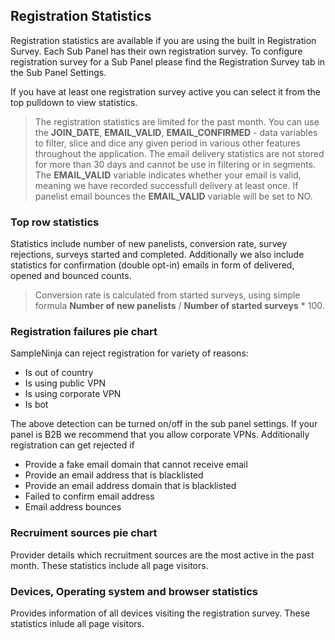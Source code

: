 ## Registration Statistics

Registration statistics are available if you are using the built in Registration Survey. Each Sub Panel has their own registration survey. To configure registration survey for a Sub Panel please find the Registration Survey tab in the Sub Panel Settings.

If you have at least one registration survey active you can select it from the top pulldown to view statistics.

> The registration statistics are limited for the past month. You can use the **JOIN_DATE**, **EMAIL_VALID**, **EMAIL_CONFIRMED** - data variables to filter, slice and dice any given period in various other features throughout the application. The email delivery statistics are not stored for more than 30 days and cannot be use in filtering or in segments. The **EMAIL_VALID** variable indicates whether your email is valid, meaning we have recorded successfull delivery at least once. If panelist email bounces the **EMAIL_VALID** variable will be set to NO.

### Top row statistics
Statistics include number of new panelists, conversion rate, survey rejections, surveys started and completed. Additionally we also include statistics for confirmation (double opt-in) emails in form of delivered, opened and bounced counts. 

> Conversion rate is calculated from started surveys, using simple formula **Number of new panelists** / **Number of started surveys** * 100.

### Registration failures pie chart

SampleNinja can reject registration for variety of reasons:

- Is out of country
- Is using public VPN
- Is using corporate VPN
- Is bot

The above detection can be turned on/off in the sub panel settings. If your panel is B2B we recommend that you allow corporate VPNs. Additionally registration can get rejected if

- Provide a fake email domain that cannot receive email
- Provide an email address that is blacklisted
- Provide an email address domain that is blacklisted
- Failed to confirm email address
- Email address bounces

### Recruiment sources pie chart
Provider details which recruitment sources are the most active in the past month. These statistics include all page visitors.

### Devices, Operating system and browser statistics
Provides information of all devices visiting the registration survey. These statistics inlude all page visitors.
